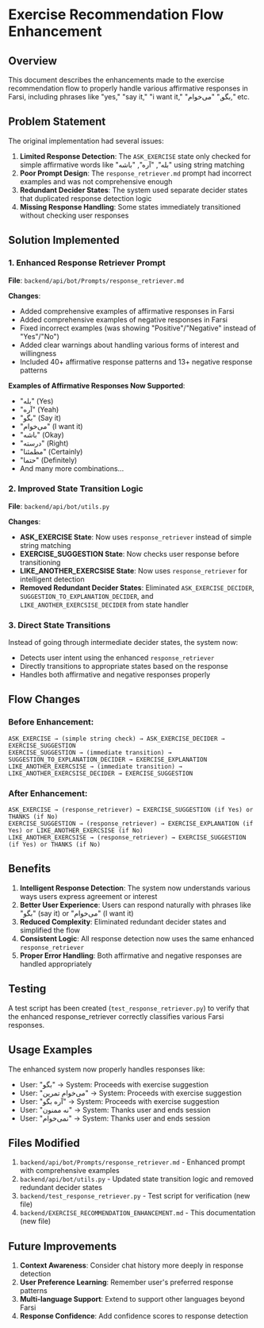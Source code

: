 # Exercise Recommendation Flow Enhancement

## Overview
This document describes the enhancements made to the exercise recommendation flow to properly handle various affirmative responses in Farsi, including phrases like "yes," "say it," "i want it," "بگو," "می‌خوام," etc.

## Problem Statement
The original implementation had several issues:

1. **Limited Response Detection**: The `ASK_EXERCISE` state only checked for simple affirmative words like "بله", "آره", "باشه" using string matching
2. **Poor Prompt Design**: The `response_retriever.md` prompt had incorrect examples and was not comprehensive enough
3. **Redundant Decider States**: The system used separate decider states that duplicated response detection logic
4. **Missing Response Handling**: Some states immediately transitioned without checking user responses

## Solution Implemented

### 1. Enhanced Response Retriever Prompt
**File**: `backend/api/bot/Prompts/response_retriever.md`

**Changes**:
- Added comprehensive examples of affirmative responses in Farsi
- Added comprehensive examples of negative responses in Farsi
- Fixed incorrect examples (was showing "Positive"/"Negative" instead of "Yes"/"No")
- Added clear warnings about handling various forms of interest and willingness
- Included 40+ affirmative response patterns and 13+ negative response patterns

**Examples of Affirmative Responses Now Supported**:
- "بله" (Yes)
- "آره" (Yeah)
- "بگو" (Say it)
- "می‌خوام" (I want it)
- "باشه" (Okay)
- "درسته" (Right)
- "مطمئنا" (Certainly)
- "حتما" (Definitely)
- And many more combinations...

### 2. Improved State Transition Logic
**File**: `backend/api/bot/utils.py`

**Changes**:
- **ASK_EXERCISE State**: Now uses `response_retriever` instead of simple string matching
- **EXERCISE_SUGGESTION State**: Now checks user response before transitioning
- **LIKE_ANOTHER_EXERCSISE State**: Now uses `response_retriever` for intelligent detection
- **Removed Redundant Decider States**: Eliminated `ASK_EXERCISE_DECIDER`, `SUGGESTION_TO_EXPLANATION_DECIDER`, and `LIKE_ANOTHER_EXERCSISE_DECIDER` from state handler

### 3. Direct State Transitions
Instead of going through intermediate decider states, the system now:
- Detects user intent using the enhanced `response_retriever`
- Directly transitions to appropriate states based on the response
- Handles both affirmative and negative responses properly

## Flow Changes

### Before Enhancement:
```
ASK_EXERCISE → (simple string check) → ASK_EXERCISE_DECIDER → EXERCISE_SUGGESTION
EXERCISE_SUGGESTION → (immediate transition) → SUGGESTION_TO_EXPLANATION_DECIDER → EXERCISE_EXPLANATION
LIKE_ANOTHER_EXERCSISE → (immediate transition) → LIKE_ANOTHER_EXERCSISE_DECIDER → EXERCISE_SUGGESTION
```

### After Enhancement:
```
ASK_EXERCISE → (response_retriever) → EXERCISE_SUGGESTION (if Yes) or THANKS (if No)
EXERCISE_SUGGESTION → (response_retriever) → EXERCISE_EXPLANATION (if Yes) or LIKE_ANOTHER_EXERCSISE (if No)
LIKE_ANOTHER_EXERCSISE → (response_retriever) → EXERCISE_SUGGESTION (if Yes) or THANKS (if No)
```

## Benefits

1. **Intelligent Response Detection**: The system now understands various ways users express agreement or interest
2. **Better User Experience**: Users can respond naturally with phrases like "بگو" (say it) or "می‌خوام" (I want it)
3. **Reduced Complexity**: Eliminated redundant decider states and simplified the flow
4. **Consistent Logic**: All response detection now uses the same enhanced `response_retriever`
5. **Proper Error Handling**: Both affirmative and negative responses are handled appropriately

## Testing

A test script has been created (`test_response_retriever.py`) to verify that the enhanced response_retriever correctly classifies various Farsi responses.

## Usage Examples

The enhanced system now properly handles responses like:
- User: "بگو" → System: Proceeds with exercise suggestion
- User: "می‌خوام تمرین" → System: Proceeds with exercise suggestion  
- User: "آره بگو" → System: Proceeds with exercise suggestion
- User: "نه ممنون" → System: Thanks user and ends session
- User: "نمی‌خوام" → System: Thanks user and ends session

## Files Modified

1. `backend/api/bot/Prompts/response_retriever.md` - Enhanced prompt with comprehensive examples
2. `backend/api/bot/utils.py` - Updated state transition logic and removed redundant decider states
3. `backend/test_response_retriever.py` - Test script for verification (new file)
4. `backend/EXERCISE_RECOMMENDATION_ENHANCEMENT.md` - This documentation (new file)

## Future Improvements

1. **Context Awareness**: Consider chat history more deeply in response detection
2. **User Preference Learning**: Remember user's preferred response patterns
3. **Multi-language Support**: Extend to support other languages beyond Farsi
4. **Response Confidence**: Add confidence scores to response detection
